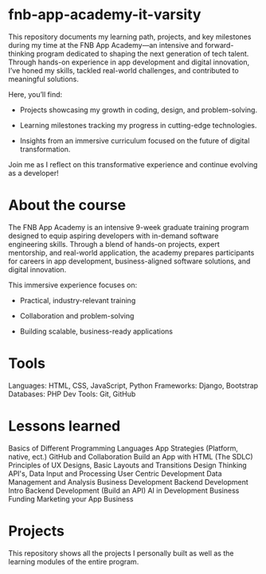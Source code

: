 # fnb-app-academy-it-varsity

This repository documents my learning path, projects, and key milestones during my time at the FNB App Academy—an intensive and forward-thinking program dedicated to shaping the next generation of tech talent. Through hands-on experience in app development and digital innovation, I’ve honed my skills, tackled real-world challenges, and contributed to meaningful solutions.

Here, you’ll find:

- Projects showcasing my growth in coding, design, and problem-solving.

- Learning milestones tracking my progress in cutting-edge technologies.

- Insights from an immersive curriculum focused on the future of digital transformation.

Join me as I reflect on this transformative experience and continue evolving as a developer!

# About the course

The FNB App Academy is an intensive 9-week graduate training program designed to equip aspiring developers with in-demand software engineering skills. Through a blend of hands-on projects, expert mentorship, and real-world application, the academy prepares participants for careers in app development, business-aligned software solutions, and digital innovation.

This immersive experience focuses on:

- Practical, industry-relevant training

- Collaboration and problem-solving

- Building scalable, business-ready applications

# Tools

Languages: HTML, CSS, JavaScript, Python
Frameworks: Django, Bootstrap
Databases: PHP
Dev Tools: Git, GitHub

# Lessons learned

Basics of Different Programming Languages
App Strategies (Platform, native, ect.)
GitHub and Collaboration
Build an App with HTML (The SDLC)
Principles of UX Designs, Basic Layouts and Transitions
Design Thinking
API's, Data Input and Processing
User Centric Development
Data Management and Analysis
Business Development
Backend Development Intro
Backend Development (Build an API)
AI in Development
Business Funding
Marketing your App Business

# Projects

This repository shows all the projects I personally built as well as the learning modules of the entire program.
